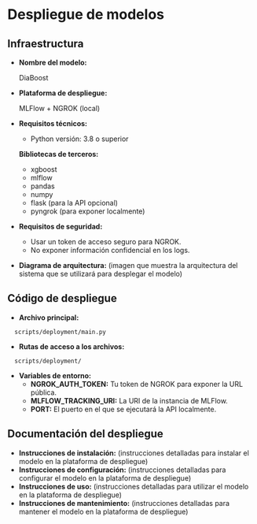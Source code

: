 # Despliegue de modelos

## Infraestructura

- **Nombre del modelo:**
  
  DiaBoost

- **Plataforma de despliegue:**

    MLFlow + NGROK (local)

- **Requisitos técnicos:**

  - Python versión: 3.8 o superior
  
  **Bibliotecas de terceros:**
  - xgboost
  - mlflow
  - pandas
  - numpy
  - flask (para la API opcional)
  - pyngrok (para exponer localmente)

- **Requisitos de seguridad:**

  - Usar un token de acceso seguro para NGROK.
  - No exponer información confidencial en los logs.

- **Diagrama de arquitectura:** (imagen que muestra la arquitectura del sistema que se utilizará para desplegar el modelo)

## Código de despliegue

- **Archivo principal:**

``` os
  scripts/deployment/main.py
```

- **Rutas de acceso a los archivos:**

``` os
  scripts/deployment/
```

- **Variables de entorno:**
  - **NGROK_AUTH_TOKEN:** Tu token de NGROK para exponer la URL pública.
  - **MLFLOW_TRACKING_URI:** La URI de la instancia de MLFlow.
  - **PORT:** El puerto en el que se ejecutará la API localmente.

## Documentación del despliegue

- **Instrucciones de instalación:** (instrucciones detalladas para instalar el modelo en la plataforma de despliegue)
- **Instrucciones de configuración:** (instrucciones detalladas para configurar el modelo en la plataforma de despliegue)
- **Instrucciones de uso:** (instrucciones detalladas para utilizar el modelo en la plataforma de despliegue)
- **Instrucciones de mantenimiento:** (instrucciones detalladas para mantener el modelo en la plataforma de despliegue)
